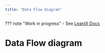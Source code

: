 ```yaml
---
title: "Data Flow diagram"
---
```


??? note "Work in progress"
    - See [LeanIX Docs](https://docs.leanix.net/docs/integration-architecture#dive-into-details---data-flow-diagram)

# Data Flow diagram

